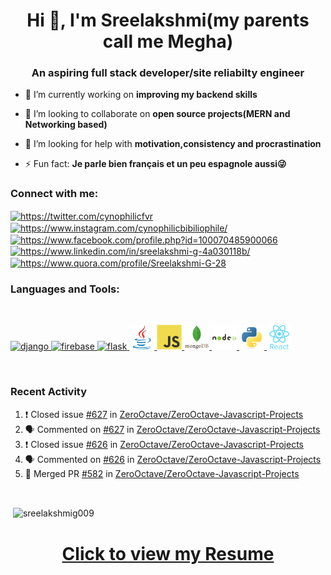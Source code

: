 <h1 align="center">Hi 👋, I'm Sreelakshmi(my parents call me Megha)</h1>
<h3 align="center">An aspiring full stack developer/site reliabilty engineer</h3>

- 🔭 I’m currently working on **improving my backend skills**

- 👯 I’m looking to collaborate on **open source projects(MERN and Networking based)**

- 🤝 I’m looking for help with **motivation,consistency and procrastination**

- ⚡ Fun fact: **Je parle bien français et un peu espagnole aussi😜**

<h3 align="left">Connect with me:</h3>
<p align="left">
<a href="https://twitter.com/cynophilicfvr" target="blank"><img align="center" src="https://raw.githubusercontent.com/rahuldkjain/github-profile-readme-generator/master/src/images/icons/Social/twitter.svg" alt="https://twitter.com/cynophilicfvr" height="30" width="40" /></a>
<a href="https://www.instagram.com/cynophilicbibiliophile/" target="blank"><img align="center" src="https://raw.githubusercontent.com/rahuldkjain/github-profile-readme-generator/master/src/images/icons/Social/instagram.svg" alt="https://www.instagram.com/cynophilicbibiliophile/" height="30" width="40" /></a>
<a href="https://www.facebook.com/profile.php?id=100070485900066" target="blank"><img align="center" src="https://raw.githubusercontent.com/rahuldkjain/github-profile-readme-generator/master/src/images/icons/Social/facebook-alt.svg" alt="https://www.facebook.com/profile.php?id=100070485900066" height="30" width="40" /></a>
<a href="https://www.linkedin.com/in/sreelakshmi-g-4a030118b/" target="blank"><img align="center" src="https://raw.githubusercontent.com/rahuldkjain/github-profile-readme-generator/master/src/images/icons/Social/linked-in-alt.svg" alt="https://www.linkedin.com/in/sreelakshmi-g-4a030118b/" height="30" width="40" /></a>
<a href="https://www.quora.com/profile/Sreelakshmi-G-28" target="blank"><img align="center" src="https://cdn-icons-png.flaticon.com/512/174/174865.png" alt="https://www.quora.com/profile/Sreelakshmi-G-28" height="30" width="40" /></a>


</p>

<h3 align="left">Languages and Tools:</h3>
<br>
<p align="left"> <a href="https://www.djangoproject.com/" target="_blank" rel="noreferrer"> <img src="https://github.com/rahuldkjain/github-profile-readme-generator/blob/master/src/images/icons/Framework/django.svg" alt="django" width="40" height="40"/> </a> <a href="https://firebase.google.com/" target="_blank" rel="noreferrer"> <img src="https://www.vectorlogo.zone/logos/firebase/firebase-icon.svg" alt="firebase" width="40" height="40"/> </a> <a href="https://flask.palletsprojects.com/" target="_blank" rel="noreferrer"> <img src="https://www.vectorlogo.zone/logos/pocoo_flask/pocoo_flask-icon.svg" alt="flask" width="40" height="40"/> </a> <a href="https://www.java.com" target="_blank" rel="noreferrer"> <img src="https://raw.githubusercontent.com/devicons/devicon/master/icons/java/java-original.svg" alt="java" width="40" height="40"/> </a> <a href="https://developer.mozilla.org/en-US/docs/Web/JavaScript" target="_blank" rel="noreferrer"> <img src="https://raw.githubusercontent.com/devicons/devicon/master/icons/javascript/javascript-original.svg" alt="javascript" width="40" height="40"/> </a> <a href="https://www.mongodb.com/" target="_blank" rel="noreferrer"> <img src="https://raw.githubusercontent.com/devicons/devicon/master/icons/mongodb/mongodb-original-wordmark.svg" alt="mongodb" width="40" height="40"/> </a> <a href="https://nodejs.org" target="_blank" rel="noreferrer"> <img src="https://raw.githubusercontent.com/devicons/devicon/master/icons/nodejs/nodejs-original-wordmark.svg" alt="nodejs" width="40" height="40"/> </a> <a href="https://www.python.org" target="_blank" rel="noreferrer"> <img src="https://raw.githubusercontent.com/devicons/devicon/master/icons/python/python-original.svg" alt="python" width="40" height="40"/> </a> <a href="https://reactjs.org/" target="_blank" rel="noreferrer"> <img src="https://raw.githubusercontent.com/devicons/devicon/master/icons/react/react-original-wordmark.svg" alt="react" width="40" height="40"/> </a> </p>
<br>

### Recent Activity

<!--START_SECTION:activity-->
1. ❗️ Closed issue [#627](https://github.com/ZeroOctave/ZeroOctave-Javascript-Projects/issues/627) in [ZeroOctave/ZeroOctave-Javascript-Projects](https://github.com/ZeroOctave/ZeroOctave-Javascript-Projects)
2. 🗣 Commented on [#627](https://github.com/ZeroOctave/ZeroOctave-Javascript-Projects/issues/627) in [ZeroOctave/ZeroOctave-Javascript-Projects](https://github.com/ZeroOctave/ZeroOctave-Javascript-Projects)
3. ❗️ Closed issue [#626](https://github.com/ZeroOctave/ZeroOctave-Javascript-Projects/issues/626) in [ZeroOctave/ZeroOctave-Javascript-Projects](https://github.com/ZeroOctave/ZeroOctave-Javascript-Projects)
4. 🗣 Commented on [#626](https://github.com/ZeroOctave/ZeroOctave-Javascript-Projects/issues/626) in [ZeroOctave/ZeroOctave-Javascript-Projects](https://github.com/ZeroOctave/ZeroOctave-Javascript-Projects)
5. 🎉 Merged PR [#582](https://github.com/ZeroOctave/ZeroOctave-Javascript-Projects/pull/582) in [ZeroOctave/ZeroOctave-Javascript-Projects](https://github.com/ZeroOctave/ZeroOctave-Javascript-Projects)
<!--END_SECTION:activity-->


<br>
<p>&nbsp;<img align="center" src="https://github-readme-stats.vercel.app/api?username=sreelakshmig009&show_icons=true&locale=en" alt="sreelakshmig009" /></p>
<h1 align="center"><a href = "https://drive.google.com/file/d/1IefE58AsGXKkpj4kP8rd5026Mv3AxsPh/view?usp=sharing">Click to view my Resume</a></h1>



